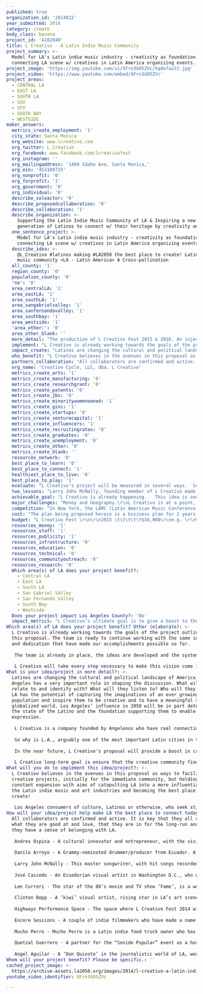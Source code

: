```yaml
---
published: true
organization_id: '2014022'
year_submitted: 2014
category: create
body_class: banana
project_id: '4102049'
title: L Creativo - A Latin Indie Music Community
project_summary: >-
  Model for LA's Latin indie music industry - creativity as foundation,
  connecting LA scene w/ creativos in Latin America organizing events.
project_image: 'https://img.youtube.com/vi/XFrn3G05ZVc/hqdefault.jpg'
project_video: 'https://www.youtube.com/embed/XFrn3G05ZVc'
project_areas:
  - CENTRAL LA
  - EAST LA
  - SOUTH LA
  - SGV
  - SFV
  - SOUTH BAY
  - WESTSIDE
maker_answers:
  metrics_create_employment: '1'
  city_state: Santa Monica
  org_website: www.lcreativo.com
  org_twitter: L_Creativo
  org_facebook: www.facebook.com/lcreativofest
  org_instagram: ''
  org_mailingaddress: '1409 Idaho Ave, Santa Monica,'
  org_ein: '453189725'
  org_nonprofit: '0'
  org_forprofit: '1'
  org_government: '0'
  org_individual: '0'
  describe_soloactor: '0'
  describe_proposedcollaboration: '0'
  describe_collaboration: '1'
  describe_organization: >-
    Supporting the Latin Indie Music Community of LA & Inspiring a new
    generation of Latinos to connect w/ their heritage by creativity and art.
  one_sentence_project: >-
    Model for LA's Latin indie music industry - creativity as foundation,
    connecting LA scene w/ creativos in Latin America organizing events.
  describe_idea: >-
    @L_Creativo #latinos making #LA2050 the best place to create! Latin indie
    music community <LA - Latin America> A Cross-pollination
  all_county: '1'
  region_county: '0'
  population_county: '0'
  'no': '0'
  area_centralLA: '1'
  area_eastLA: '1'
  area_southLA: '1'
  area_sangabrielvalley: '1'
  area_sanfernandovalley: '1'
  area_southbay: '1'
  area_westside: '1'
  'area_other:': '0'
  area_other_blank: ''
  more_detail: "The production of L Creativo Fest 2015 & 2016. An injection of fresh music & creativity for consumers of culture, latinos or otherwise.  \r\n\r\nSonido Popular - A monthly music event hosted by Quetzal Guerrero w/ 2 bands every month.\r\n\r\nL Creativo Music Catalog - An online library of the community's best music as a source of income for music creators, and great tracks for music professionals. \r\n\r\nL Creativo Fund to promote L Creativo artists.\r\n\r\nL Creativo Talks - In association w/ Encore Sessions,  L Creativo will produce talks with industry professionals on varying subjects e.g. Songwriting. \r\n\r\nL Creativo Newsletter - A newsletter that aims to share the content that is being generated by the community."
  implement: "L Creativo is already working towards the goals of the project outlined in this proposal.   The team is ready to continue working with the same intensity and dedication that have made our accomplishments possible so far.  \r\n\r\nThe team is already in place, the ideas are developed and the system is working.  \r\n\r\nL Creativo will take every step necessary to make this vision come into fruition, while maintaining the guiding core values and mission.  Elevating the Latin indie music community of Los Angeles is our purpose.\r\n"
  impact_create: "Latinos are changing the cultural and political landscape of America, and Los Angeles has a very important role in shaping the discussion.  What will Latinos relate to and identify with?  What will they listen to? Who will they vote for? LA has the potential of capturing the imaginations of an ever growing population and inspire them to be creative and to have a meaningful say in the globalized world.  Los Angeles’ influence in 2050 will be in part determined by the state of the Latino and the foundation supporting them to enable their expression.\r\n\r\nL Creativo is a company founded by Angelenos who have real connections to the Latin American music scene Los Angeles, as well as in Latin American countries. After years of working their way into the LA music scene, the realization that Los Angeles was missing a cohesive support structure for independent artists, especially in the Latin market, inspired the founders to seek these solutions to fill this void.  L Creativo believes it is important for Latinos in LA to be connected with their heritage.\r\n\r\nSo why is L.A., arguably one of the most important Latin cities in the world, not the birthplace of artists like Bomba Estéreo, Ana Tijoux, and Carla Morrison? Of course, there are some great LA based artists, like Ozomatli and La Santa Cecilia, but those bands seemed to be the exceptions rather than the natural outcome of a fertile scene.  L Creativo sees this as a result of an old paradigm for the role of the Latino in Los Angeles that confines Latinos to the stereotype.  L Creativo is here to provide the platform for the new Latinos to express themselves without the pressure of abiding to a role in order to fit a market, and therefore helping Los Angeles change its views on the Latino and start recognizing us more as equally contributing factors to the Angeleno culture.\r\n\r\nIn the near future, L Creativo's proposal will provide a boost in creative energy and projects by the Latin independent music and art scenes of Los Angeles.  By facilitating real connections to the traditional music and film industries in Los Angeles, artists will find ways of producing their art and start opening business opportunities.  \r\n\r\nL Creativo long-term goal is ensure that the creative community finds a subsistence mode, which is the ultimate way of supporting creative artists and projects."
  who_benefit: "L Creativo believes in the avenues in this proposal as ways to facilitate creative projects, initially for the immediate community, but holding a constant expansion with aims of catapulting LA into a more influential role in the Latin indie music and art industries and becoming the best place to create! \r\n\r\nLos Angeles consumers of culture, Latinos or otherwise, who seek stimulation from a positive source of creativity will welcome the unique experiences that L Creativo events offer.  Bringing artists from Latin America and talent from Los Angeles together, sets the groundwork for collaboration and cross pollination.  The creative community will benefit greatly.  \r\n"
  partners_collaboration: "All collaborators are confirmed and active.  It is key that they all contribute what they are good at and love, that they are in for the long-run and that they have a sense of belonging with LA.\r\n\r\nAndres Ospina - A cultural innovator and entrepreneur, with the vision of inspiring a new generation of Latinos to have a connection with the character values of their culture by way of creativity and artistic expression.  \r\n\r\nDanilo Arroyo - A Grammy-nominated drummer/producer from Ecuador.  A connecting factor between the music industry in Latin America, where he constantly tours with several acts, and Los Angeles, where he resides.  \r\n\r\nLarry John McNally - This master songwriter, with hit songs recorded by the Eagles, Joe Cocker, Rod Stewart, Bonnie Raitt, and more, is a founding partner who brings to the table a uniquely important connection to the American music Industry, and to a know-how that bridges the old-school publishing and music industry with the new.\r\n\r\nJosé Caicedo - An Ecuadorian visual artist in Washington D.C., who works in the non-profit sector.  His vision is to elevate the Latino. José, wants to give his children a movement to relate and connect to.  \r\n\r\nLee Curreri - The star of the 80’s movie and TV show ‘Fame’, is a world-renowned music producer who has caught on to L Creativo.  He sees L Creativo as a way to lure in more recording artists into the dwindling recording industry in LA.  He says that the city must learn to cater to the Latin indie music scene.\r\n\r\nClinton Bopp  - A ‘kiwi’ visual artist, rising star in LA’s art scene, and key figure in L Creativo’s vision of combining visual art with music as a way of elevating the experience.\r\n\r\nHighways Performance Space - The space where L Creativo Fest 2014 will take place on October 17 & 18, 2014.  \r\n\r\nEncore Sessions - A couple of indie filmmakers who have made a name for themselves by being a self-contained production team for live performance recording of bands at alternative locations.  They have partnered with L Creativo to generate content.\r\n\r\nMucho Perro - Mucho Perro is a Latin indie food truck owner who has created an interesting following. He is very much in line with L Creativo’s vision, only that his focus is food.  \r\n\r\nQuetzal Guerrero - A partner for the “Sonido Popular” event as a host artist. \r\n\r\nAngel Aguilar - A ‘Don Quixote’ in the journalistic world of LA, working towards bringing quality music reporting to the Latin crowd in Spanish. "
  org_name: 'Creative Cycle, LLC, dba. L Creativo'
  metrics_create_arts: '1'
  metrics_create_manufacturing: '0'
  metrics_create_researchgrant: '0'
  metrics_create_patents: '0'
  metrics_create_jbs: '0'
  metrics_create_minoritywomenowned: '1'
  metrics_create_gini: '1'
  metrics_create_startups: '0'
  metrics_create_venturecapital: '1'
  metrics_create_influencers: '1'
  metrics_create_recruitingrates: '0'
  metrics_create_graduates: '0'
  metrics_create_unemployment: '0'
  metrics_create_other: '0'
  metrics_create_blank: ''
  resources_network: '0'
  best_place_to_learn: '0'
  best_place_to_connect: '1'
  healthiest_place_to_live: '0'
  best_place_to_play: '1'
  evaluate: "L Creativo’s project will be measured in several ways.  Social media metrics, such as likes/shares/comments on L Creativo’s social media outlets will give us indications of the reach of the content generated by L Creativo.   Tied to this is also the growth of the email mailing list to which the monthly Newsletter will be distributed too. \r\n\r\nL Creativo will also measure the audience attending L Creativo Fest & Sonido Popular, as well as other events (showcases, gallery openings, release parties, etc…).  The L Creativo Fest has strived for a high quality experience, rather than a massive turnout, however the goal is to maintain that excellence while offering the experience to as many people as possible.\r\n\r\nFinally, L Creativo will strive to grow the company’s database with placements of tracks from the Music Catalog.  This final metric has an underlying measure, which is the online music catalog’s growth in music generators/creators, as well as music users (music supervisors, filmmakers, marketers, etc…).  \r\n"
  two_lessons: "Larry John McNally, founding member of L Creativo made a living for many years, mainly from direct royalties earned from songs that some of the biggest names in the music business performed and recorded.  His first hand account of how the music business bubble burst, along with Andres Ospina and Danilo Arroyo’s experience as musicians in their early 20’s when the digital revolution kicked in, informs the core philosophy for L Creativo in their way of doing business.   L Creativo seeks a more sustainable approach.  Fueling an industry of excess and recklessness is not something that interests L Creativo.  L Creativo’s approach is investing in creativity as the foundation for an entire community to find a subsistence mode.  We were very inspired by Adam Braun’s Pencils of Promise point of view.  He said, in a nutshell, that the new model is that for-profit companies start moving towards a more purpose-driven way of doing business, and non-profit start looking at their cause with business strategies.  He coined the term ‘profitable purpose’.  Taking this as a guiding philosophy, L Creativo set out to establish a Music Catalog, that aims at giving artists a strong foothold by ways of favorable terms, namely no required exclusivity, zero intrusion into the copyrights of the material, and an above average percentage for the artist for every publishing deal.  Greed was depriving artists, L Creativo learned from this lesson and is now proposing an alternative.\r\n\r\nAnother lesson that we have embraced, that goes hand in hand with what we just mentioned, is that for indie artists to succeed, they must be able to survive the long-run.  One may be able to live off friends’ couches for 6 months or maybe a little longer, but not for the long haul.  For this reason, L Creativo believes in providing income to artists, but also in setting the stage for a more reasonable way of investing the scarce funds available.  Establishing an artist by promotion and touring, making videos etc… is very expensive and has a very low return most of the time.  L Creativo believes in having artists focus on their music and their craft.  Once a song gets recognition from a placement, the music opens the door for the artist and the investing in a video, a tour and then promoting makes more sense.  Through the avenues presented to artists by L Creativo this model will be fruitful.\r\n"
  achievable_goal: "L Creativo is already happening.   This idea is one whose time has come. \r\n\r\nL Creativo organized the L Creativo Fest 2013, and in so doing confirmed the notion that there was a strong community, willing to make things happen for the benefit of all.  Everybody pitched in and the resulting atmosphere was that of camaraderie, where the old-school mindset of bands upstaging each other was obliterated and replaced by the conviction that when one shines, everyone does.  The audience was cross-cultural and cross generational.  Even the boundaries of language were ignored.  Spanish and English were spoken in the same sentence without a hitch.  Los Angeles is ready for L Creativo.\r\n"
  major_challenges: "Money and Geography.\r\nL Creativo is at a point, where money is the only thing that we are really lacking.  All of the projects that L Creativo is undertaking need money to be able to activate the business, start moving music, having events and generating content.  \r\n\r\nThe other challenge is the geography of Los Angeles.  Neighborhoods are so far apart from each other that being able to connect with the different communities takes a lot of effort.  This may well be a reason why the Latin indie music scene in LA hasn’t really come together cohesively, because being so spread out makes it hard for all to find a common space.  \r\n\r\nL Creativo is actively searching for investors who will enable the projects to take flight.  In the case of L Creativo Fest and Sonido Popular, sponsors may provide necessary funds.  L Creativo is seeking investors that have a similar stance to L Creativo, either by the audience they are trying to reach or by the values that they represent. \r\n\r\nTo be able to tackle the sprawl of Los Angeles, L Creativo is once again relying on community.  L Creativo’s community is based all around the city.   By bands essentially combining their fanbases through L Creativo, we are all being able to reach the greater LA area.\r\n"
  competition: "In New York, the LAMC (Latin American Music Conference) was founded 15 years ago and has ever since been the go-to organization for the global Latin Alternative market.  The audience that enjoys LAMC, may very well be the same audience that will enjoy L Creativo. We see LAMC not as competitors, but as potential business partners as they bring the ‘Supersonico’ Festival to Los Angeles for the first time in 2014.  LAMC is a company that is based on their own record label ‘Nacional Records’, which has been a desirable record label for Latin alternative artists, and L Creativo will gladly do business with LAMC or Nacional Records for the benefit of the artists.\r\n\r\nLAMC is simply not being able to handle the increasing demand in Latin alternative music, and the indie community based approach of L Creativo will surely find its audience, which again is not necessarily different from that of LAMC, and provide more content to meet the demand.\r\n\r\nGiven that L Creativo is based in Los Angeles, and that it is founded upon the very real connection of artists already creating in this city, separates our work from that of LAMC’s in a tangible way.  Another big difference between what the two companies do is that L Creativo is fostering connections with the creative communities in Latin America.  Also, L Creativo is the first online catalog of Latin indie music. \r\n"
  cost: "The plan being proposed herein is a business plan for 2 years starting in January 2015.  This plan is designed to activate the business and revenue flows, including ticket sales and concessions; publishing deals with the music catalog, venture capital investment into the company itself, and sponsorship for anything from social media pages (YouTube channel for instance) to events.  \r\n\r\nAs outlined below, the budgeted cost for this project is $117,500 for the two years.  The $17,500 + needed to fully implement this project will come from the revenue streams outlined above."
  budget: "L Creativo Fest \r\n\r\n2015 \t\t\t\t\t$16,000\r\ne.g. \r\nVenue\t\t$4,200\r\nVideo\t\t$2,200\r\nSound Rental\t$2,700\r\nLights Rental\t$1,200\r\nPrinting\t        $900\r\nFood\t\t$1,000\r\nLabor\t\t$2800\r\nPhotography\t$800\r\n\r\n2016 \t\t\t\t\t$16,000\r\n\r\nSub total L Creativo Fest \t$32,000\r\n\r\n--\r\n\r\nSonido Popular \r\n2015 - $1,500 /mo. x 12  \t \t$18,000\r\nMonthly Budget\r\nHost\t\t$300\r\nDJ\t\t$200\r\nBand #1\t$500\r\nBand #2\t$500\r\nx 12 occurrences\r\n\r\n2016 - $1,500 /mo. x 12  \t\t$18,000\r\nSub total Sonido Popular \t$36,000\r\n\r\n--\r\n\r\nMusic Catalog \r\n2015 - $10,000\r\nAirfare for a representative of L Creativo \r\nat major industry conferences\r\n\t\t$4,500\r\nMix Sur in Buenos Aires, ARG\r\nLAMC, NY\r\nSXSW, TX \r\nAccommodations and Per Diem\r\n\t\t$2,500\r\nFurther website development and upkeep.\r\n\t\t$3,000\r\n\r\n2016 - $10,000\r\nSub total Music Catalog\t\t$20,000\r\n\r\n--\r\n\r\nPR \r\n2015 - $6,000\r\n$500/mo \r\nPR for L Creativo Fest, Sonido Popular and L Creativo Artists.\r\n\r\n2015 - $6,000\r\n$500/mo \r\nPR for L Creativo Fest, Sonido Popular and L Creativo Artists.\r\nSub total PR\t\t\t\t$12,000\r\n\r\n--\r\n\r\nL Creativo Newsletter \r\n$0 - Social Media\r\n\r\n--\r\n\r\nL Creativo Talks \r\n2015 - 5 talks \r\nEncore Sessions Production $250/session\r\n\t\t$1,250\r\n2016 - 5 talks \r\nEncore Sessions Production $250/session\r\n\t\t$1,250\r\nSub total L Creativo Talks\t\t$2,500\r\n\r\n--\r\n\r\nL Creativo Fund \r\n2015 - 1 Artist - $7,500\r\nMixing and Mastering of album\t\r\n\t$6,000\r\nProduction of 2 videos for promotion\r\n\t$1,500\r\n2016 - 1 Artist - $7,500\r\nMixing and Mastering of album\t\r\n\t$6,000\r\nProduction of 2 videos for promotion\r\n\t$1,500\r\nSub total L Creativo Fund\t\t$15,000\r\n\r\n--\r\n\r\nTotal: $117,500\r\n"
  resources_money: '1'
  resources_staff: '1'
  resources_publicity: '1'
  resources_infrastructure: '0'
  resources_education: '0'
  resources_technical: '0'
  resources_communityoutreach: '0'
  resources_research: '0'
  Which area(s) of LA does your project benefit?:
    - Central LA
    - East LA
    - South LA
    - San Gabriel Valley
    - San Fernando Valley
    - South Bay
    - Westside
  Does your project impact Los Angeles County?: 'No'
  impact_metrics: "L Creativo’s ultimate goal is to give a boost to the creative industry in LA.  By serving as a connecting community and enabling projects, both through direct involvement as well as by laying the groundwork for a positive collaboration amongst community members, L Creativo will inspire and promote many other artistic endeavors and startups.\r\n\r\nIn stimulating the spur of Latin art, L Creativo is in essence helping minority groups find a way to own their businesses. The plight for the women’s cause is a great part of our motivation.  The L Creativo Fest 2013, was in dubbed the Festival of Latin Women, as 6 of the 9 bands that performed were lead by women, and all 9 bands included at least one female band member.  \r\n\r\nIt seems as though income inequality was a big culprit for the collapse of the old way of the music business.  A few artists were getting it all, while many others were completely unfunded.  L Creativo believes that in a new world, where the mainstream is no longer so clear cut, and a much more diverse an open spectrum of creativity is available for the consumer, it is important to seek a better distribution of wealth.  L Creativo’s solution to this is again community as the foundation for the economic model.  Through L Creativo’s Music Catalog, for instance, artists will find a way to make money from their creations and not have to give up their profit, for the ‘exposure’, as it has been dealt in the traditional Los Angeles industry.  \r\n\r\nThe infrastructure that L Creativo proposes for artists to utilize and lean against to create and connect, will surely result in many of these artists garnering venture capital funds, as the conglomeration of artists feeding into the L Creativo community facilitates the generation of content, and therefore gives more return per dollar spent.  The L Creativo model is stripped of any ‘bureaucracy’, meaning that things get done in an efficient way.   \r\n\r\nL Creativo believes greatly in the creative prowess of the new Latino (L Creativo) community, and believes that LA’s true angle over other global culture epicenters, is the new Latino’s contribution.  The more that this community is supported, the more influence LA as a whole will have.  \r\n\r\nIt is very probable that Latinos will essentially run the country in years to come.  An important question we may ask right now is how can we uplift the Latino consciousness and cultivate great leaders within the Latino community? How can LA contribute to this discussion?"
Which area(s) of LA does your project benefit? Other (elaborate): >-
  L Creativo is already working towards the goals of the project outlined in
  this proposal. The team is ready to continue working with the same intensity
  and dedication that have made our accomplishments possible so far. 
   
   The team is already in place, the ideas are developed and the system is working. 
   
   L Creativo will take every step necessary to make this vision come into fruition, while maintaining the guiding core values and mission. Elevating the Latin indie music community of Los Angeles is our purpose.
What is your idea/project in more detail?: >-
  Latinos are changing the cultural and political landscape of America, and Los
  Angeles has a very important role in shaping the discussion. What will Latinos
  relate to and identify with? What will they listen to? Who will they vote for?
  LA has the potential of capturing the imaginations of an ever growing
  population and inspire them to be creative and to have a meaningful say in the
  globalized world. Los Angeles’ influence in 2050 will be in part determined by
  the state of the Latino and the foundation supporting them to enable their
  expression.
   
   L Creativo is a company founded by Angelenos who have real connections to the Latin American music scene Los Angeles, as well as in Latin American countries. After years of working their way into the LA music scene, the realization that Los Angeles was missing a cohesive support structure for independent artists, especially in the Latin market, inspired the founders to seek these solutions to fill this void. L Creativo believes it is important for Latinos in LA to be connected with their heritage.
   
   So why is L.A., arguably one of the most important Latin cities in the world, not the birthplace of artists like Bomba Estéreo, Ana Tijoux, and Carla Morrison? Of course, there are some great LA based artists, like Ozomatli and La Santa Cecilia, but those bands seemed to be the exceptions rather than the natural outcome of a fertile scene. L Creativo sees this as a result of an old paradigm for the role of the Latino in Los Angeles that confines Latinos to the stereotype. L Creativo is here to provide the platform for the new Latinos to express themselves without the pressure of abiding to a role in order to fit a market, and therefore helping Los Angeles change its views on the Latino and start recognizing us more as equally contributing factors to the Angeleno culture.
   
   In the near future, L Creativo's proposal will provide a boost in creative energy and projects by the Latin independent music and art scenes of Los Angeles. By facilitating real connections to the traditional music and film industries in Los Angeles, artists will find ways of producing their art and start opening business opportunities. 
   
   L Creativo long-term goal is ensure that the creative community finds a subsistence mode, which is the ultimate way of supporting creative artists and projects.
What will you do to implement this idea/project?: >-
  L Creativo believes in the avenues in this proposal as ways to facilitate
  creative projects, initially for the immediate community, but holding a
  constant expansion with aims of catapulting LA into a more influential role in
  the Latin indie music and art industries and becoming the best place to
  create! 
   
   Los Angeles consumers of culture, Latinos or otherwise, who seek stimulation from a positive source of creativity will welcome the unique experiences that L Creativo events offer. Bringing artists from Latin America and talent from Los Angeles together, sets the groundwork for collaboration and cross pollination. The creative community will benefit greatly.
How will your idea/project help make LA the best place to connect today? In LA2050?: >-
  All collaborators are confirmed and active. It is key that they all contribute
  what they are good at and love, that they are in for the long-run and that
  they have a sense of belonging with LA.
   
   Andres Ospina - A cultural innovator and entrepreneur, with the vision of inspiring a new generation of Latinos to have a connection with the character values of their culture by way of creativity and artistic expression. 
   
   Danilo Arroyo - A Grammy-nominated drummer/producer from Ecuador. A connecting factor between the music industry in Latin America, where he constantly tours with several acts, and Los Angeles, where he resides. 
   
   Larry John McNally - This master songwriter, with hit songs recorded by the Eagles, Joe Cocker, Rod Stewart, Bonnie Raitt, and more, is a founding partner who brings to the table a uniquely important connection to the American music Industry, and to a know-how that bridges the old-school publishing and music industry with the new.
   
   José Caicedo - An Ecuadorian visual artist in Washington D.C., who works in the non-profit sector. His vision is to elevate the Latino. José, wants to give his children a movement to relate and connect to. 
   
   Lee Curreri - The star of the 80’s movie and TV show ‘Fame’, is a world-renowned music producer who has caught on to L Creativo. He sees L Creativo as a way to lure in more recording artists into the dwindling recording industry in LA. He says that the city must learn to cater to the Latin indie music scene.
   
   Clinton Bopp - A ‘kiwi’ visual artist, rising star in LA’s art scene, and key figure in L Creativo’s vision of combining visual art with music as a way of elevating the experience.
   
   Highways Performance Space - The space where L Creativo Fest 2014 will take place on October 17 & 18, 2014. 
   
   Encore Sessions - A couple of indie filmmakers who have made a name for themselves by being a self-contained production team for live performance recording of bands at alternative locations. They have partnered with L Creativo to generate content.
   
   Mucho Perro - Mucho Perro is a Latin indie food truck owner who has created an interesting following. He is very much in line with L Creativo’s vision, only that his focus is food. 
   
   Quetzal Guerrero - A partner for the “Sonido Popular” event as a host artist. 
   
   Angel Aguilar - A ‘Don Quixote’ in the journalistic world of LA, working towards bringing quality music reporting to the Latin crowd in Spanish.
Whom will your project benefit? Please be specific.: ''
cached_project_image: >-
  https://archive-assets.la2050.org/images/2014/l-creativo-a-latin-indie-music-community/img.youtube.com/vi/XFrn3G05ZVc/hqdefault.jpg
youtube_video_identifier: XFrn3G05ZVc

---
```

